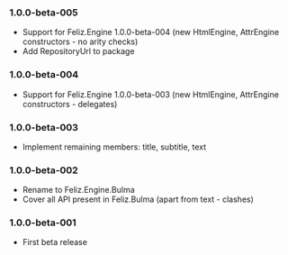 ### 1.0.0-beta-005

* Support for Feliz.Engine 1.0.0-beta-004 (new HtmlEngine, AttrEngine constructors - no arity checks)
* Add RepositoryUrl to package

### 1.0.0-beta-004

* Support for Feliz.Engine 1.0.0-beta-003 (new HtmlEngine, AttrEngine constructors - delegates)

### 1.0.0-beta-003

* Implement remaining members: title, subtitle, text

### 1.0.0-beta-002

* Rename to Feliz.Engine.Bulma
* Cover all API present in Feliz.Bulma (apart from text - clashes)

### 1.0.0-beta-001

* First beta release
